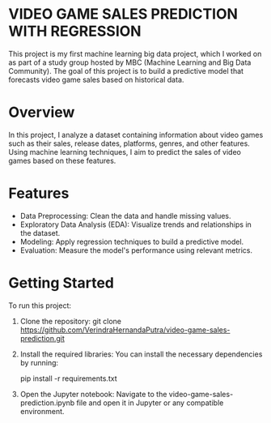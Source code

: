 # VIDEO GAME SALES PREDICTION WITH REGRESSION

This project is my first machine learning big data project, which I worked on as part of a study group hosted by MBC (Machine Learning and Big Data Community). The goal of this project is to build a predictive model that forecasts video game sales based on historical data.

# Overview
In this project, I analyze a dataset containing information about video games such as their sales, release dates, platforms, genres, and other features. Using machine learning techniques, I aim to predict the sales of video games based on these features.

# Features
 - Data Preprocessing: Clean the data and handle missing values.
 - Exploratory Data Analysis (EDA): Visualize trends and relationships in the dataset.
 - Modeling: Apply regression techniques to build a predictive model.
 - Evaluation: Measure the model's performance using relevant metrics.

# Getting Started
To run this project:

1. Clone the repository:
   git clone https://github.com/VerindraHernandaPutra/video-game-sales-prediction.git

2. Install the required libraries:
   You can install the necessary dependencies by running:

   pip install -r requirements.txt

3. Open the Jupyter notebook:
   Navigate to the video-game-sales-prediction.ipynb file and open it in Jupyter or any compatible environment.
